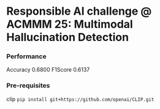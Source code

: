 # Responsible AI challenge @ ACMMM 25: Multimodal Hallucination Detection
### Performance
Accuracy 0.6800
F1Score 0.6137

### Pre-requisites
clip
`pip install git+https://github.com/openai/CLIP.git`
